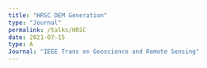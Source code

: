 ```yaml
---
title: "HRSC DEM Generation"
type: "Journal"
permalink: /talks/HRSC
date: 2021-07-15
type: A
Journal: "IEEE Trans on Geoscience and Remote Sensing"
---
```


